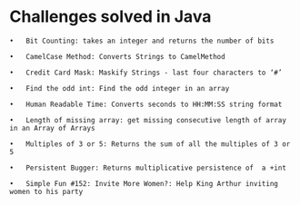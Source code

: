 # Challenges solved in Java

	•	Bit Counting: takes an integer and returns the number of bits

	•	CamelCase Method: Converts Strings to CamelMethod

	•	Credit Card Mask: Maskify Strings - last four characters to ‘#’

	•	Find the odd int: Find the odd integer in an array

	•	Human Readable Time: Converts seconds to HH:MM:SS string format

	•	Length of missing array: get missing consecutive length of array in an Array of Arrays

	•	Multiples of 3 or 5: Returns the sum of all the multiples of 3 or 5

	•	Persistent Bugger: Returns multiplicative persistence of  a +int

	•	Simple Fun #152: Invite More Women?: Help King Arthur inviting women to his party
